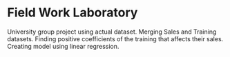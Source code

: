# Field Work Laboratory
University group project using actual dataset.
Merging Sales and Training datasets.
Finding positive coefficients of the training that affects their sales.
Creating model using linear regression.
